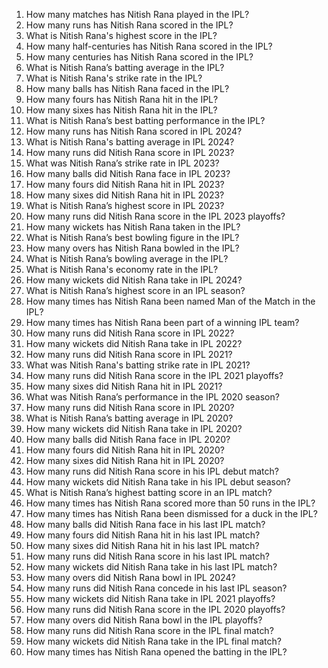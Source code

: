 1. How many matches has Nitish Rana played in the IPL?
2. How many runs has Nitish Rana scored in the IPL?
3. What is Nitish Rana's highest score in the IPL?
4. How many half-centuries has Nitish Rana scored in the IPL?
5. How many centuries has Nitish Rana scored in the IPL?
6. What is Nitish Rana’s batting average in the IPL?
7. What is Nitish Rana's strike rate in the IPL?
8. How many balls has Nitish Rana faced in the IPL?
9. How many fours has Nitish Rana hit in the IPL?
10. How many sixes has Nitish Rana hit in the IPL?
11. What is Nitish Rana’s best batting performance in the IPL?
12. How many runs has Nitish Rana scored in IPL 2024?
13. What is Nitish Rana's batting average in IPL 2024?
14. How many runs did Nitish Rana score in IPL 2023?
15. What was Nitish Rana’s strike rate in IPL 2023?
16. How many balls did Nitish Rana face in IPL 2023?
17. How many fours did Nitish Rana hit in IPL 2023?
18. How many sixes did Nitish Rana hit in IPL 2023?
19. What is Nitish Rana’s highest score in IPL 2023?
20. How many runs did Nitish Rana score in the IPL 2023 playoffs?
21. How many wickets has Nitish Rana taken in the IPL?
22. What is Nitish Rana’s best bowling figure in the IPL?
23. How many overs has Nitish Rana bowled in the IPL?
24. What is Nitish Rana’s bowling average in the IPL?
25. What is Nitish Rana's economy rate in the IPL?
26. How many wickets did Nitish Rana take in IPL 2024?
27. What is Nitish Rana’s highest score in an IPL season?
28. How many times has Nitish Rana been named Man of the Match in the IPL?
29. How many times has Nitish Rana been part of a winning IPL team?
30. How many runs did Nitish Rana score in IPL 2022?
31. How many wickets did Nitish Rana take in IPL 2022?
32. How many runs did Nitish Rana score in IPL 2021?
33. What was Nitish Rana's batting strike rate in IPL 2021?
34. How many runs did Nitish Rana score in the IPL 2021 playoffs?
35. How many sixes did Nitish Rana hit in IPL 2021?
36. What was Nitish Rana’s performance in the IPL 2020 season?
37. How many runs did Nitish Rana score in IPL 2020?
38. What is Nitish Rana’s batting average in IPL 2020?
39. How many wickets did Nitish Rana take in IPL 2020?
40. How many balls did Nitish Rana face in IPL 2020?
41. How many fours did Nitish Rana hit in IPL 2020?
42. How many sixes did Nitish Rana hit in IPL 2020?
43. How many runs did Nitish Rana score in his IPL debut match?
44. How many wickets did Nitish Rana take in his IPL debut season?
45. What is Nitish Rana’s highest batting score in an IPL match?
46. How many times has Nitish Rana scored more than 50 runs in the IPL?
47. How many times has Nitish Rana been dismissed for a duck in the IPL?
48. How many balls did Nitish Rana face in his last IPL match?
49. How many fours did Nitish Rana hit in his last IPL match?
50. How many sixes did Nitish Rana hit in his last IPL match?
51. How many runs did Nitish Rana score in his last IPL match?
52. How many wickets did Nitish Rana take in his last IPL match?
53. How many overs did Nitish Rana bowl in IPL 2024?
54. How many runs did Nitish Rana concede in his last IPL season?
55. How many wickets did Nitish Rana take in IPL 2021 playoffs?
56. How many runs did Nitish Rana score in the IPL 2020 playoffs?
57. How many overs did Nitish Rana bowl in the IPL playoffs?
58. How many runs did Nitish Rana score in the IPL final match?
59. How many wickets did Nitish Rana take in the IPL final match?
60. How many times has Nitish Rana opened the batting in the IPL?